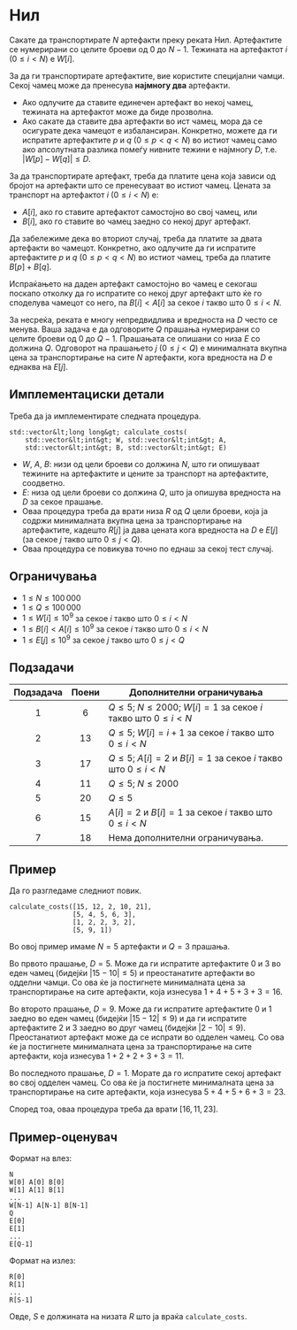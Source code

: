 # Нил

Сакате да транспортирате $N$ артефакти преку реката Нил. 
Артефактите се нумерирани со целите броеви од $0$ до $N-1$.
Тежината на артефактот $i$ ($0 \leq i < N$) е $W[i]$.

За да ги транспортирате артефактите, вие користите специјални чамци.
Секој чамец може да пренесува **најмногу два** артефакти.

* Ако одлучите да ставите единечен артефакт во некој чамец, тежината на артефактот може да биде прозволна.
* Ако сакате да ставите два артефакти во ист чамец, мора да се осигурате дека чамецот е избалансиран.
Конкретно, можете да ги испратите артефактите $p$ и $q$ ($0 \leq p < q < N$) во истиот чамец само ако апсолутната разлика помеѓу нивните тежини е најмногу $D$, т.е. $|W[p] - W[q]| \leq D$.

За да транспортирате артефакт, треба да платите цена која зависи од бројот на артефакти што се пренесуваат во истиот чамец.
Цената за транспорт на артефактот $i$ ($0 \leq i < N$) е:

* $A[i]$, ако го ставите артефактот самостојно во свој чамец, или
* $B[i]$, ако го ставите во чамец заедно со некој друг артефакт.

Да забележиме дека во вториот случај, треба да платите за двата артефакти во чамецот.
Конкретно, ако одлучите да ги испратите артефактите $p$ и $q$ ($0 \leq p < q < N$) во истиот чамец, треба да платите $B[p] + B[q]$.

Испраќањето на даден артефакт самостојно во чамец е секогаш поскапо отколку да го испратите со некој друг артефакт што ќе го споделува чамецот со него,
па $B[i] < A[i]$ за секое $i$ такво што $0 \leq i < N$.

За несреќа, реката е многу непредвидлива и вредноста на $D$ често се менува.
Ваша задача е да одговорите $Q$ прашања нумерирани со целите броеви од $0$ до $Q-1$.
Прашањата се опишани со низа $E$ со должина $Q$.
Одговорот на прашањето $j$ ($0 \leq j < Q$) е
 минималната вкупна цена за транспортирање на сите $N$ артефакти,
 кога вредноста на $D$ е еднаква на $E[j]$.

## Имплементациски детали

Треба да ја имплементирате следната процедура.

```
std::vector&lt;long long&gt; calculate_costs(
    std::vector&lt;int&gt; W, std::vector&lt;int&gt; A, 
    std::vector&lt;int&gt; B, std::vector&lt;int&gt; E)
```

* $W$, $A$, $B$: низи од цели броеви со должина $N$, што ги опишуваат тежините на артефактите и цените за транспорт на артефактите, соодветно.
* $E$: низа од цели броеви со должина $Q$, што ја опишува вредноста на $D$ за секое прашање.
* Оваа процедура треба да врати низа $R$ од $Q$ цели броеви,
   која ја содржи минималната вкупна цена за транспортирање на артефактите,
   кадешто $R[j]$ ја дава цената кога вредноста на $D$ е $E[j]$ (за секое $j$
   такво што $0 \leq j < Q$).
* Оваа процедура се повикува точно по еднаш за секој тест случај.

## Ограничувања

* $1 \leq N \leq 100\,000$
* $1 \leq Q \leq 100\,000$
* $1 \leq W[i] \leq 10^{9}$
   за секое $i$ такво што $0 \leq i < N$
* $1 \leq B[i] < A[i] \leq 10^{9}$
   за секое $i$ такво што $0 \leq i < N$
* $1 \leq E[j] \leq 10^{9}$
   за секое $j$ такво што $0 \leq j < Q$

## Подзадачи

| Подзадача | Поени  | Дополнителни ограничувања |
| :-----: | :----: | ---------------------- |
| 1       | $6$    | $Q \leq 5$; $N \leq 2000$; $W[i] = 1$ за секое $i$ такво што $0 \leq i < N$
| 2       | $13$   | $Q \leq 5$; $W[i] = i+1$ за секое $i$ такво што $0 \leq i < N$
| 3       | $17$   | $Q \leq 5$; $A[i] = 2$ и $B[i] = 1$ за секое $i$ такво што $0 \leq i < N$
| 4       | $11$   | $Q \leq 5$; $N \leq 2000$
| 5       | $20$   | $Q \leq 5$
| 6       | $15$   | $A[i] = 2$ и $B[i] = 1$ за секое $i$ такво што $0 \leq i < N$
| 7       | $18$   | Нема дополнителни ограничувања.

## Пример

Да го разгледаме следниот повик.

```
calculate_costs([15, 12, 2, 10, 21],
                [5, 4, 5, 6, 3],
                [1, 2, 2, 3, 2],
                [5, 9, 1])
```

Во овој пример имаме $N = 5$ артефакти и $Q = 3$ прашања.

Во првото прашање, $D = 5$.
Може да ги испратите артефактите $0$ и $3$ во еден чамец (бидејќи $|15 - 10| \leq 5$) и преостанатите артефакти во одделни чамци.
Со ова ќе ја постигнете минималната цена за транспортирање на сите артефакти, која изнесува $1+4+5+3+3 = 16$.

Во второто прашање, $D = 9$.
Може да ги испратите артефактите $0$ и $1$ заедно во еден чамец (бидејќи $|15 - 12| \leq 9$) и да ги испратите артефактите $2$ и $3$ заедно во друг чамец (бидејќи $|2 - 10| \leq 9$).
Преостанатиот артефакт може да се испрати во одделен чамец.
Со ова ќе ја постигнете минималната цена за транспортирање на сите артефакти, која изнесува $1+2+2+3+3 = 11$.

Во последното прашање, $D = 1$. Морате да го испратите секој артефакт во свој одделен чамец.
Со ова ќе ја постигнете минималната цена за транспортирање на сите артефакти, која изнесува $5+4+5+6+3 = 23$.

Според тоа, оваа процедура треба да врати $[16, 11, 23]$.


## Пример-оценувач

Формат на влез:

```
N
W[0] A[0] B[0]
W[1] A[1] B[1]
...
W[N-1] A[N-1] B[N-1]
Q
E[0]
E[1]
...
E[Q-1]
```

Формат на излез:

```
R[0]
R[1]
...
R[S-1]
```

Овде, $S$ е должината на низата $R$ што ја враќа `calculate_costs`.
